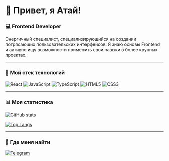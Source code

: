 # 👋 Привет, я Атай!

### 💻 Frontend Developer
Энергичный специалист, специализирующийся на создании потрясающих пользовательских  интерфейсов. Я знаю основы Frontend и активно ищу возможности применить свои навыки в более крупных проектах. 

---

### 🧰 **Мой стек технологий**
![React](https://img.shields.io/badge/-React-61DAFB?logo=react&logoColor=white&style=for-the-badge)
![JavaScript](https://img.shields.io/badge/-JavaScript-F7DF1E?logo=javascript&logoColor=black&style=for-the-badge)
![TypeScript](https://img.shields.io/badge/-TypeScript-007ACC?logo=typescript&logoColor=white&style=for-the-badge)
![HTML5](https://img.shields.io/badge/-HTML5-E34F26?logo=html5&logoColor=white&style=for-the-badge)
![CSS3](https://img.shields.io/badge/-CSS3-1572B6?logo=css3&logoColor=white&style=for-the-badge)

---

### 📊 **Моя статистика**
![GitHub stats](https://github-readme-stats.vercel.app/api?username=T-Atai-T&show_icons=true&theme=tokyonight)

[![Top Langs](https://github-readme-stats.vercel.app/api/top-langs/?username=T-Atai-T&layout=compact&theme=tokyonight)](https://github.com/anuraghazra/github-readme-stats)

---

### 📲 **Где меня найти**
[![Telegram](https://img.shields.io/badge/-Telegram-2CA5E0?logo=telegram&logoColor=white&style=for-the-badge)](https://t.me/Atai_v)
